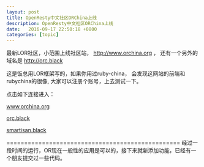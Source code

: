 ```yaml
---
layout: post
title: OpenResty中文社区ORChina上线
description: OpenResty中文社区ORChina上线
date:   2016-09-17 22:50:18 +0800 
categories: [topic]
---
```

最新LOR社区，小范围上线社区站， http://www.orchina.org ， 还有一个另外的域名是 http://orc.black 

这是饭总用LOR框架写的，如果你用过ruby-china， 会发现这网站的前端和rubychina的很像, 大家可以注册个账号，上去测试一下。


点击如下连接进入：

<a href="http://www.orchina.org" target="_blank">www.orchina.org</a> 

<a href="http://orc.black" target="_blank">orc.black</a>

<a href="http://www.smartisan.black" target="_blank">smartisan.black</a>


=================================================
经过一段时间的运行，OR现在一般性的应用是可以的，接下来就新添加功能，已经有一个朋友提交过一些代码。